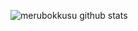 ![merubokkusu github stats](https://github-readme-stats.vercel.app/api?username=eklavya11&show_icons=true&theme=dracula)
